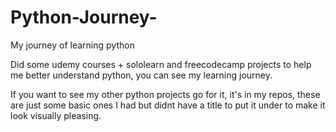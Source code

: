 # Python-Journey-
My journey of learning python

Did some udemy courses + sololearn and freecodecamp projects to help me better understand python, you can see my learning journey.

If you want to see my other python projects go for it, it's in my repos, these are just some basic ones I had but didnt have a title to put it under to make it look visually pleasing.
